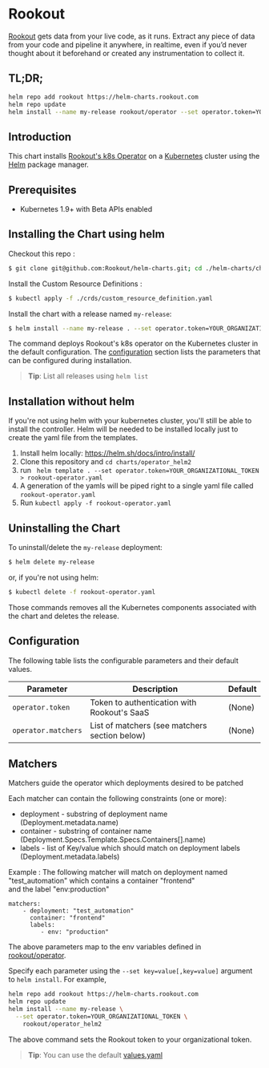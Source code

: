 # Rookout

[Rookout](http://rookout.com/) gets data from your live code, as it runs. Extract any piece of data from your code and pipeline it anywhere, in realtime, even if you’d never thought about it beforehand or created any instrumentation to collect it.

## TL;DR;

```bash
helm repo add rookout https://helm-charts.rookout.com
helm repo update
helm install --name my-release rookout/operator --set operator.token=YOUR_ORGANIZATIONAL_TOKEN
```

## Introduction

This chart installs [Rookout's k8s Operator](https://docs.rookout.com/docs/k8s-operator-setup.html) on a [Kubernetes](http://kubernetes.io) cluster using the [Helm](https://helm.sh) package manager.

## Prerequisites

- Kubernetes 1.9+ with Beta APIs enabled

## Installing the Chart using helm

Checkout this repo :
```bash
$ git clone git@github.com:Rookout/helm-charts.git; cd ./helm-charts/charts/operator_helm2
```

Install the Custom Resource Definitions :
```bash
$ kubectl apply -f ./crds/custom_resource_definition.yaml
```

Install the chart with a release named `my-release`:

```bash
$ helm install --name my-release . --set operator.token=YOUR_ORGANIZATIONAL_TOKEN
```

The command deploys Rookout's k8s operator on the Kubernetes cluster in the default configuration. The [configuration](#configuration) section lists the parameters that can be configured during installation.

> **Tip**: List all releases using `helm list`

## Installation without helm
If you're not using helm with your kubernetes cluster, you'll still be able to install the controller. Helm will be needed to be installed locally just to create the yaml file from the templates.

1.  Install helm locally: https://helm.sh/docs/intro/install/ 
2.  Clone this repository and `cd charts/operator_helm2`
3.  run ``` helm template . --set operator.token=YOUR_ORGANIZATIONAL_TOKEN > rookout-operator.yaml```
4.  A generation of the yamls will be piped right to a single yaml file called `rookout-operator.yaml`
5.  Run `kubectl apply -f rookout-operator.yaml`


## Uninstalling the Chart

To uninstall/delete the `my-release` deployment:

```bash
$ helm delete my-release
```

or, if you're not using helm:
```bash
$ kubectl delete -f rookout-operator.yaml
```

Those commands removes all the Kubernetes components associated with the chart and deletes the release.

## Configuration

The following table lists the configurable parameters and their default values.

|            Parameter                      |              Description                 |                          Default                        | 
| ----------------------------------------- | ---------------------------------------- | ------------------------------------------------------- |
| `operator.token`                          | Token to authentication with Rookout's SaaS         | (None)
| `operator.matchers`                       | List of matchers (see matchers section below)         | (None)


## Matchers

Matchers guide the operator which deployments desired to be patched

Each matcher can contain the following constraints (one or more):
- deployment - substring of deployment name (Deployment.metadata.name)
- container - substring of container name (Deployment.Specs.Template.Specs.Containers[].name)
- labels - list of Key/value which should match on deployment labels (Deployment.metadata.labels)

Example :
The following matcher will match on deployment named "test_automation" which contains a container "frontend"  
and the label "env:production"
```
matchers:
    - deployment: "test_automation"
      container: "frontend"
      labels:
         - env: "production"
``` 

The above parameters map to the env variables defined in [rookout/operator](https://docs.rookout.com/docs/k8s-operator-setup.html).

Specify each parameter using the `--set key=value[,key=value]` argument to `helm install`. For example,

```bash
helm repo add rookout https://helm-charts.rookout.com
helm repo update
helm install --name my-release \
  --set operator.token=YOUR_ORGANIZATIONAL_TOKEN \
    rookout/operator_helm2
```

The above command sets the Rookout token to your organizational token.

> **Tip**: You can use the default [values.yaml](values.yaml)
